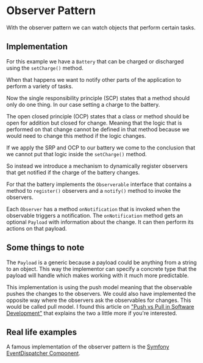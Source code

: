 # Observer Pattern

With the observer pattern we can watch objects that perform certain tasks.

## Implementation

For this example we have a `Battery` that can be charged or discharged using the `setCharge()` method.

When that happens we want to notify other parts of the application to perform a variety of tasks.

Now the single responsibility principle (SCP) states that a method should only do one thing. In our case setting a
charge to the battery.

The open closed principle (OCP) states that a class or method should be open for addition but closed for change. Meaning
that the logic that is performed on that change cannot be defined in that method because we would need to change this
method if the logic changes.

If we apply the SRP and OCP to our battery we come to the conclusion that we cannot put that logic inside
the `setCharge()` method.

So instead we introduce a mechanism to dynamically register observers that get notified if the charge of the battery
changes.

For that the battery implements the `Observerable` interface that contains a method to `register()` observers and
a `notify()` method to invoke the observers.

Each `Observer` has a method `onNotification` that is invoked when the observable triggers a notification.
The `onNotification` method gets an optional `Payload` with information about the change. It can then perform its
actions on that payload.

## Some things to note

The `Payload` is a generic because a payload could be anything from a string to an object. This way the implementor can
specify a concrete type that the payload will handle which makes working with it much more predictable.

This implementation is using the push model meaning that the observable pushes the changes to the observers. We could
also have implemented the opposite way where the observers ask the observables for changes. This would be called pull
model. I found this article
on ["Push vs Pull in Software Development"](https://mattlaw.dev/blog/push-vs-pull-in-software-development/) that
explains the two a little more if you're interested.

## Real life examples

A famous implementation of the observer pattern is
the [Symfony EventDispatcher Component](https://symfony.com/doc/current/components/event_dispatcher.html).